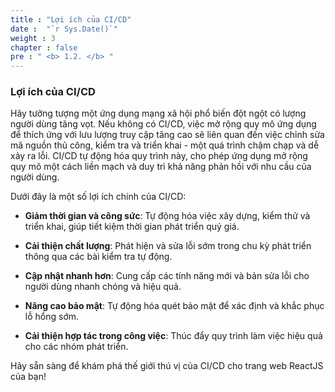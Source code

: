 ```yaml
---
title : "Lợi ích của CI/CD"
date :  "`r Sys.Date()`" 
weight : 3
chapter : false
pre : " <b> 1.2. </b> "
---
```


### Lợi ích của CI/CD

Hãy tưởng tượng một ứng dụng mạng xã hội phổ biến đột ngột có lượng người dùng tăng vọt. Nếu không có CI/CD, việc mở rộng quy mô ứng dụng để thích ứng với lưu lượng truy cập tăng cao sẽ liên quan đến việc chỉnh sửa mã nguồn thủ công, kiểm tra và triển khai - một quá trình chậm chạp và dễ xảy ra lỗi. CI/CD tự động hóa quy trình này, cho phép ứng dụng mở rộng quy mô một cách liền mạch và duy trì khả năng phản hồi với nhu cầu của người dùng.

Dưới đây là một số lợi ích chính của CI/CD:

- **Giảm thời gian và công sức**: Tự động hóa việc xây dựng, kiểm thử và triển khai, giúp tiết kiệm thời gian phát triển quý giá.

- **Cải thiện chất lượng**: Phát hiện và sửa lỗi sớm trong chu kỳ phát triển thông qua các bài kiểm tra tự động.

- **Cập nhật nhanh hơn**: Cung cấp các tính năng mới và bản sửa lỗi cho người dùng nhanh chóng và hiệu quả. 

- **Nâng cao bảo mật**: Tự động hóa quét bảo mật để xác định và khắc phục lỗ hổng sớm.

- **Cải thiện hợp tác trong công việc**: Thúc đẩy quy trình làm việc hiệu quả cho các nhóm phát triển. 

Hãy sẵn sàng để khám phá thế giới thú vị của CI/CD cho trang web ReactJS của bạn!